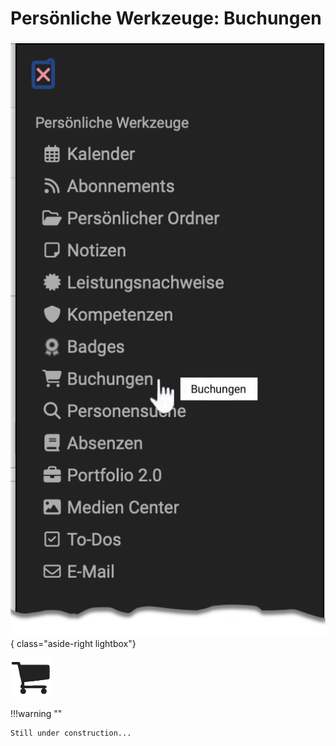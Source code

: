 # Persönliche Werkzeuge: Buchungen

![pers_menu_bookings_v1_de.png](assets/pers_menu_bookings_v1_de.png){ class="aside-right lightbox"}

![icon_bookings.png](assets/icon_bookings.png)


!!!warning ""

    Still under construction...

